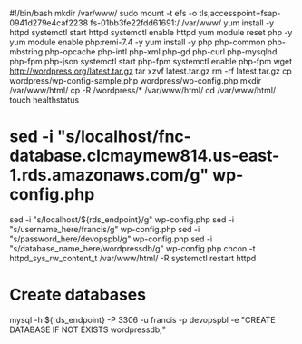 #!/bin/bash
mkdir /var/www/
sudo mount -t efs -o tls,accesspoint=fsap-0941d279e4caf2238 fs-01bb3fe22fdd61691:/ /var/www/
yum install -y httpd
systemctl start httpd
systemctl enable httpd
yum module reset php -y
yum module enable php:remi-7.4 -y
yum install -y php php-common php-mbstring php-opcache php-intl php-xml php-gd php-curl php-mysqlnd php-fpm php-json
systemctl start php-fpm
systemctl enable php-fpm
wget http://wordpress.org/latest.tar.gz
tar xzvf latest.tar.gz
rm -rf latest.tar.gz
cp wordpress/wp-config-sample.php wordpress/wp-config.php
mkdir /var/www/html/
cp -R /wordpress/* /var/www/html/
cd /var/www/html/
touch healthstatus
# sed -i "s/localhost/fnc-database.clcmaymew814.us-east-1.rds.amazonaws.com/g" wp-config.php
sed -i "s/localhost/${rds_endpoint}/g" wp-config.php
sed -i "s/username_here/francis/g" wp-config.php
sed -i "s/password_here/devopspbl/g" wp-config.php
sed -i "s/database_name_here/wordpressdb/g" wp-config.php
chcon -t httpd_sys_rw_content_t /var/www/html/ -R
systemctl restart httpd

# Create databases
mysql -h ${rds_endpoint} -P 3306 -u francis -p devopspbl -e "CREATE DATABASE IF NOT EXISTS wordpressdb;"
